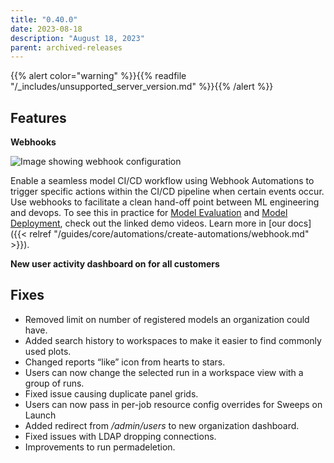 ```yaml
---
title: "0.40.0"
date: 2023-08-18
description: "August 18, 2023"
parent: archived-releases
---
```


{{% alert color="warning" %}}{{% readfile "/_includes/unsupported_server_version.md" %}}{{% /alert %}}

## Features

************Webhooks************

![Image showing webhook configuration](https://github.com/wandb/server/assets/97066933/88ebcb78-a2e6-42ed-8a37-1be0b7556a3a)


Enable a seamless model CI/CD workflow using Webhook Automations to trigger specific actions within the CI/CD pipeline when certain events occur. Use webhooks to facilitate a clean hand-off point between ML engineering and devops. To see this in practice for [Model Evaluation](https://www.youtube.com/watch?v=7j-Mtbo-E74) and [Model Deployment](https://www.youtube.com/watch?v=g5UiAFjM2nA), check out the linked demo videos. Learn more in [our docs]({{< relref "/guides/core/automations/create-automations/webhook.md" >}}). 

**************************************New user activity dashboard on for all customers**************************************

## Fixes

- Removed limit on number of registered models an organization could have.
- Added search history to workspaces to make it easier to find commonly used plots.
- Changed reports “like” icon from hearts to stars.
- Users can now change the selected run in a workspace view with a group of runs.
- Fixed issue causing duplicate panel grids.
- Users can now pass in per-job resource config overrides for Sweeps on Launch
- Added redirect from */admin/users* to new organization dashboard.
- Fixed issues with LDAP dropping connections.
- Improvements to run permadeletion.
